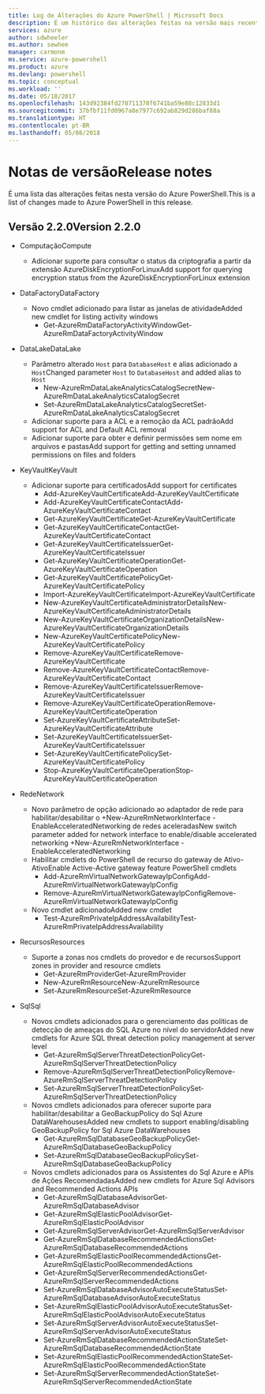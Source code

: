 ```yaml
---
title: Log de Alterações do Azure PowerShell | Microsoft Docs
description: É um histórico das alterações feitas na versão mais recente do Azure PowerShell.
services: azure
author: sdwheeler
ms.author: sewhee
manager: carmonm
ms.service: azure-powershell
ms.product: azure
ms.devlang: powershell
ms.topic: conceptual
ms.workload: ''
ms.date: 05/18/2017
ms.openlocfilehash: 143d92384fd270711378f6741ba59e88c12833d1
ms.sourcegitcommit: 37bfbf11fd0967a8e7977c692ab829d286baf88a
ms.translationtype: HT
ms.contentlocale: pt-BR
ms.lasthandoff: 05/08/2018
---
```

# <a name="release-notes"></a><span data-ttu-id="b33a6-103">Notas de versão</span><span class="sxs-lookup"><span data-stu-id="b33a6-103">Release notes</span></span>

<span data-ttu-id="b33a6-104">É uma lista das alterações feitas nesta versão do Azure PowerShell.</span><span class="sxs-lookup"><span data-stu-id="b33a6-104">This is a list of changes made to Azure PowerShell in this release.</span></span>

## <a name="version-220"></a><span data-ttu-id="b33a6-105">Versão 2.2.0</span><span class="sxs-lookup"><span data-stu-id="b33a6-105">Version 2.2.0</span></span>
* <span data-ttu-id="b33a6-106">Computação</span><span class="sxs-lookup"><span data-stu-id="b33a6-106">Compute</span></span>
  - <span data-ttu-id="b33a6-107">Adicionar suporte para consultar o status da criptografia a partir da extensão AzureDiskEncryptionForLinux</span><span class="sxs-lookup"><span data-stu-id="b33a6-107">Add support for querying encryption status from the AzureDiskEncryptionForLinux extension</span></span>
* <span data-ttu-id="b33a6-108">DataFactory</span><span class="sxs-lookup"><span data-stu-id="b33a6-108">DataFactory</span></span>
  - <span data-ttu-id="b33a6-109">Novo cmdlet adicionado para listar as janelas de atividade</span><span class="sxs-lookup"><span data-stu-id="b33a6-109">Added new cmdlet for listing activity windows</span></span>
    + <span data-ttu-id="b33a6-110">Get-AzureRmDataFactoryActivityWindow</span><span class="sxs-lookup"><span data-stu-id="b33a6-110">Get-AzureRmDataFactoryActivityWindow</span></span>
* <span data-ttu-id="b33a6-111">DataLake</span><span class="sxs-lookup"><span data-stu-id="b33a6-111">DataLake</span></span>
  - <span data-ttu-id="b33a6-112">Parâmetro alterado `Host` para `DatabaseHost` e alias adicionado a `Host`</span><span class="sxs-lookup"><span data-stu-id="b33a6-112">Changed parameter `Host` to `DatabaseHost` and added alias to `Host`</span></span>
    + <span data-ttu-id="b33a6-113">New-AzureRmDataLakeAnalyticsCatalogSecret</span><span class="sxs-lookup"><span data-stu-id="b33a6-113">New-AzureRmDataLakeAnalyticsCatalogSecret</span></span>
    + <span data-ttu-id="b33a6-114">Set-AzureRmDataLakeAnalyticsCatalogSecret</span><span class="sxs-lookup"><span data-stu-id="b33a6-114">Set-AzureRmDataLakeAnalyticsCatalogSecret</span></span>
  - <span data-ttu-id="b33a6-115">Adicionar suporte para a ACL e a remoção da ACL padrão</span><span class="sxs-lookup"><span data-stu-id="b33a6-115">Add support for ACL and Default ACL removal</span></span>
  - <span data-ttu-id="b33a6-116">Adicionar suporte para obter e definir permissões sem nome em arquivos e pastas</span><span class="sxs-lookup"><span data-stu-id="b33a6-116">Add support for getting and setting unnamed permissions on files and folders</span></span>
* <span data-ttu-id="b33a6-117">KeyVault</span><span class="sxs-lookup"><span data-stu-id="b33a6-117">KeyVault</span></span>
  - <span data-ttu-id="b33a6-118">Adicionar suporte para certificados</span><span class="sxs-lookup"><span data-stu-id="b33a6-118">Add support for certificates</span></span>
    + <span data-ttu-id="b33a6-119">Add-AzureKeyVaultCertificate</span><span class="sxs-lookup"><span data-stu-id="b33a6-119">Add-AzureKeyVaultCertificate</span></span>
    + <span data-ttu-id="b33a6-120">Add-AzureKeyVaultCertificateContact</span><span class="sxs-lookup"><span data-stu-id="b33a6-120">Add-AzureKeyVaultCertificateContact</span></span>
    + <span data-ttu-id="b33a6-121">Get-AzureKeyVaultCertificate</span><span class="sxs-lookup"><span data-stu-id="b33a6-121">Get-AzureKeyVaultCertificate</span></span>
    + <span data-ttu-id="b33a6-122">Get-AzureKeyVaultCertificateContact</span><span class="sxs-lookup"><span data-stu-id="b33a6-122">Get-AzureKeyVaultCertificateContact</span></span>
    + <span data-ttu-id="b33a6-123">Get-AzureKeyVaultCertificateIssuer</span><span class="sxs-lookup"><span data-stu-id="b33a6-123">Get-AzureKeyVaultCertificateIssuer</span></span>
    + <span data-ttu-id="b33a6-124">Get-AzureKeyVaultCertificateOperation</span><span class="sxs-lookup"><span data-stu-id="b33a6-124">Get-AzureKeyVaultCertificateOperation</span></span>
    + <span data-ttu-id="b33a6-125">Get-AzureKeyVaultCertificatePolicy</span><span class="sxs-lookup"><span data-stu-id="b33a6-125">Get-AzureKeyVaultCertificatePolicy</span></span>
    + <span data-ttu-id="b33a6-126">Import-AzureKeyVaultCertificate</span><span class="sxs-lookup"><span data-stu-id="b33a6-126">Import-AzureKeyVaultCertificate</span></span>
    + <span data-ttu-id="b33a6-127">New-AzureKeyVaultCertificateAdministratorDetails</span><span class="sxs-lookup"><span data-stu-id="b33a6-127">New-AzureKeyVaultCertificateAdministratorDetails</span></span>
    + <span data-ttu-id="b33a6-128">New-AzureKeyVaultCertificateOrganizationDetails</span><span class="sxs-lookup"><span data-stu-id="b33a6-128">New-AzureKeyVaultCertificateOrganizationDetails</span></span>
    + <span data-ttu-id="b33a6-129">New-AzureKeyVaultCertificatePolicy</span><span class="sxs-lookup"><span data-stu-id="b33a6-129">New-AzureKeyVaultCertificatePolicy</span></span>
    + <span data-ttu-id="b33a6-130">Remove-AzureKeyVaultCertificate</span><span class="sxs-lookup"><span data-stu-id="b33a6-130">Remove-AzureKeyVaultCertificate</span></span>
    + <span data-ttu-id="b33a6-131">Remove-AzureKeyVaultCertificateContact</span><span class="sxs-lookup"><span data-stu-id="b33a6-131">Remove-AzureKeyVaultCertificateContact</span></span>
    + <span data-ttu-id="b33a6-132">Remove-AzureKeyVaultCertificateIssuer</span><span class="sxs-lookup"><span data-stu-id="b33a6-132">Remove-AzureKeyVaultCertificateIssuer</span></span>
    + <span data-ttu-id="b33a6-133">Remove-AzureKeyVaultCertificateOperation</span><span class="sxs-lookup"><span data-stu-id="b33a6-133">Remove-AzureKeyVaultCertificateOperation</span></span>
    + <span data-ttu-id="b33a6-134">Set-AzureKeyVaultCertificateAttribute</span><span class="sxs-lookup"><span data-stu-id="b33a6-134">Set-AzureKeyVaultCertificateAttribute</span></span>
    + <span data-ttu-id="b33a6-135">Set-AzureKeyVaultCertificateIssuer</span><span class="sxs-lookup"><span data-stu-id="b33a6-135">Set-AzureKeyVaultCertificateIssuer</span></span>
    + <span data-ttu-id="b33a6-136">Set-AzureKeyVaultCertificatePolicy</span><span class="sxs-lookup"><span data-stu-id="b33a6-136">Set-AzureKeyVaultCertificatePolicy</span></span>
    + <span data-ttu-id="b33a6-137">Stop-AzureKeyVaultCertificateOperation</span><span class="sxs-lookup"><span data-stu-id="b33a6-137">Stop-AzureKeyVaultCertificateOperation</span></span>
* <span data-ttu-id="b33a6-138">Rede</span><span class="sxs-lookup"><span data-stu-id="b33a6-138">Network</span></span>

  - <span data-ttu-id="b33a6-139">Novo parâmetro de opção adicionado ao adaptador de rede para habilitar/desabilitar o +New-AzureRmNetworkInterface -EnableAcceleratedNetworking de redes aceleradas</span><span class="sxs-lookup"><span data-stu-id="b33a6-139">New switch parameter added for network interface to enable/disable accelerated networking +New-AzureRmNetworkInterface -EnableAcceleratedNetworking</span></span>
  - <span data-ttu-id="b33a6-140">Habilitar cmdlets do PowerShell de recurso do gateway de Ativo-Ativo</span><span class="sxs-lookup"><span data-stu-id="b33a6-140">Enable Active-Active gateway feature PowerShell cmdlets</span></span>
    + <span data-ttu-id="b33a6-141">Add-AzureRmVirtualNetworkGatewayIpConfig</span><span class="sxs-lookup"><span data-stu-id="b33a6-141">Add-AzureRmVirtualNetworkGatewayIpConfig</span></span>
    + <span data-ttu-id="b33a6-142">Remove-AzureRmVirtualNetworkGatewayIpConfig</span><span class="sxs-lookup"><span data-stu-id="b33a6-142">Remove-AzureRmVirtualNetworkGatewayIpConfig</span></span>
  - <span data-ttu-id="b33a6-143">Novo cmdlet adicionado</span><span class="sxs-lookup"><span data-stu-id="b33a6-143">Added new cmdlet</span></span>
    + <span data-ttu-id="b33a6-144">Test-AzureRmPrivateIpAddressAvailability</span><span class="sxs-lookup"><span data-stu-id="b33a6-144">Test-AzureRmPrivateIpAddressAvailability</span></span>
* <span data-ttu-id="b33a6-145">Recursos</span><span class="sxs-lookup"><span data-stu-id="b33a6-145">Resources</span></span>
  - <span data-ttu-id="b33a6-146">Suporte a zonas nos cmdlets do provedor e de recursos</span><span class="sxs-lookup"><span data-stu-id="b33a6-146">Support zones in provider and resource cmdlets</span></span>
    + <span data-ttu-id="b33a6-147">Get-AzureRmProvider</span><span class="sxs-lookup"><span data-stu-id="b33a6-147">Get-AzureRmProvider</span></span>
    + <span data-ttu-id="b33a6-148">New-AzureRmResource</span><span class="sxs-lookup"><span data-stu-id="b33a6-148">New-AzureRmResource</span></span>
    + <span data-ttu-id="b33a6-149">Set-AzureRmResource</span><span class="sxs-lookup"><span data-stu-id="b33a6-149">Set-AzureRmResource</span></span>
* <span data-ttu-id="b33a6-150">Sql</span><span class="sxs-lookup"><span data-stu-id="b33a6-150">Sql</span></span>
  - <span data-ttu-id="b33a6-151">Novos cmdlets adicionados para o gerenciamento das políticas de detecção de ameaças do SQL Azure no nível do servidor</span><span class="sxs-lookup"><span data-stu-id="b33a6-151">Added new cmdlets for Azure SQL threat detection policy management at server level</span></span>
    + <span data-ttu-id="b33a6-152">Get-AzureRmSqlServerThreatDetectionPolicy</span><span class="sxs-lookup"><span data-stu-id="b33a6-152">Get-AzureRmSqlServerThreatDetectionPolicy</span></span>
    + <span data-ttu-id="b33a6-153">Remove-AzureRmSqlServerThreatDetectionPolicy</span><span class="sxs-lookup"><span data-stu-id="b33a6-153">Remove-AzureRmSqlServerThreatDetectionPolicy</span></span>
    + <span data-ttu-id="b33a6-154">Set-AzureRmSqlServerThreatDetectionPolicy</span><span class="sxs-lookup"><span data-stu-id="b33a6-154">Set-AzureRmSqlServerThreatDetectionPolicy</span></span>
  - <span data-ttu-id="b33a6-155">Novos cmdlets adicionados para oferecer suporte para habilitar/desabilitar a GeoBackupPolicy do Sql Azure DataWarehouses</span><span class="sxs-lookup"><span data-stu-id="b33a6-155">Added new cmdlets to support enabling/disabling GeoBackupPolicy for Sql Azure DataWarehouses</span></span>
    + <span data-ttu-id="b33a6-156">Get-AzureRmSqlDatabaseGeoBackupPolicy</span><span class="sxs-lookup"><span data-stu-id="b33a6-156">Get-AzureRmSqlDatabaseGeoBackupPolicy</span></span>
    + <span data-ttu-id="b33a6-157">Set-AzureRmSqlDatabaseGeoBackupPolicy</span><span class="sxs-lookup"><span data-stu-id="b33a6-157">Set-AzureRmSqlDatabaseGeoBackupPolicy</span></span>
  - <span data-ttu-id="b33a6-158">Novos cmdlets adicionados para os Assistentes do Sql Azure e APIs de Ações Recomendadas</span><span class="sxs-lookup"><span data-stu-id="b33a6-158">Added new cmdlets for Azure Sql Advisors and Recommended Actions APIs</span></span>
    + <span data-ttu-id="b33a6-159">Get-AzureRmSqlDatabaseAdvisor</span><span class="sxs-lookup"><span data-stu-id="b33a6-159">Get-AzureRmSqlDatabaseAdvisor</span></span>
    + <span data-ttu-id="b33a6-160">Get-AzureRmSqlElasticPoolAdvisor</span><span class="sxs-lookup"><span data-stu-id="b33a6-160">Get-AzureRmSqlElasticPoolAdvisor</span></span>
    + <span data-ttu-id="b33a6-161">Get-AzureRmSqlServerAdvisor</span><span class="sxs-lookup"><span data-stu-id="b33a6-161">Get-AzureRmSqlServerAdvisor</span></span>
    + <span data-ttu-id="b33a6-162">Get-AzureRmSqlDatabaseRecommendedActions</span><span class="sxs-lookup"><span data-stu-id="b33a6-162">Get-AzureRmSqlDatabaseRecommendedActions</span></span>
    + <span data-ttu-id="b33a6-163">Get-AzureRmSqlElasticPoolRecommendedActions</span><span class="sxs-lookup"><span data-stu-id="b33a6-163">Get-AzureRmSqlElasticPoolRecommendedActions</span></span>
    + <span data-ttu-id="b33a6-164">Get-AzureRmSqlServerRecommendedActions</span><span class="sxs-lookup"><span data-stu-id="b33a6-164">Get-AzureRmSqlServerRecommendedActions</span></span>
    + <span data-ttu-id="b33a6-165">Set-AzureRmSqlDatabaseAdvisorAutoExecuteStatus</span><span class="sxs-lookup"><span data-stu-id="b33a6-165">Set-AzureRmSqlDatabaseAdvisorAutoExecuteStatus</span></span>
    + <span data-ttu-id="b33a6-166">Set-AzureRmSqlElasticPoolAdvisorAutoExecuteStatus</span><span class="sxs-lookup"><span data-stu-id="b33a6-166">Set-AzureRmSqlElasticPoolAdvisorAutoExecuteStatus</span></span>
    + <span data-ttu-id="b33a6-167">Set-AzureRmSqlServerAdvisorAutoExecuteStatus</span><span class="sxs-lookup"><span data-stu-id="b33a6-167">Set-AzureRmSqlServerAdvisorAutoExecuteStatus</span></span>
    + <span data-ttu-id="b33a6-168">Set-AzureRmSqlDatabaseRecommendedActionState</span><span class="sxs-lookup"><span data-stu-id="b33a6-168">Set-AzureRmSqlDatabaseRecommendedActionState</span></span>
    + <span data-ttu-id="b33a6-169">Set-AzureRmSqlElasticPoolRecommendedActionState</span><span class="sxs-lookup"><span data-stu-id="b33a6-169">Set-AzureRmSqlElasticPoolRecommendedActionState</span></span>
    + <span data-ttu-id="b33a6-170">Set-AzureRmSqlServerRecommendedActionState</span><span class="sxs-lookup"><span data-stu-id="b33a6-170">Set-AzureRmSqlServerRecommendedActionState</span></span>
